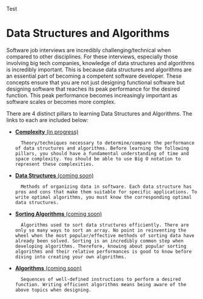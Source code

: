 Test

# Data Structures and Algorithms

Software job interviews are incredibly challenging/technical when compared to other disciplines. 
For these interviews, especially those involving big tech companies, knowledge of data structures and algorithms is incredibly important. 
This is because data structures and algorithms are an essential part of becoming a competent software developer. 
These concepts ensure that you are not just designing functional software but designing software that reaches its peak performance for the desired function. 
This peak performance becomes increasingly important as software scales or becomes more complex.

There are 4 distinct pillars to learning Data Structures and Algorithms. The links to each are included below:
- [**Complexity** (in progress)]()
  
        Theory/techniques necessary to determine/compare the performance of data structures and algorithms. Before learning the following pillars, you should have a fundamental understanding of time and space complexity. You should be able to use Big O notation to represent these complexities.

- [**Data Structures** (coming soon)]()

        Methods of organizing data in software. Each data structure has pros and cons that make them suitable for specific applications. To write optimal algorithms, you must know the corresponding optimal data structures. 

- [**Sorting Algorithms** (coming soon)]()

        Algorithms used to sort data structures efficiently. There are only so many ways to sort an array. No point in reinventing the wheel when the most popular/effective methods of sorting data have already been solved. Sorting is an incredibly common step when developing algorithms. Therefore, knowing about popular sorting algorithms and their relative performances is good to know before diving into creating your own algorithms. 

- [**Algorithms** (coming soon)]()

        Sequences of well-defined instructions to perform a desired function. Writing efficient algorithms means being aware of the above topics when designing. 